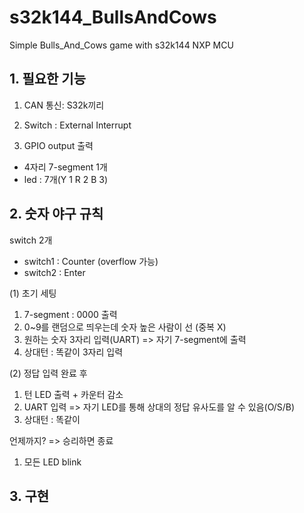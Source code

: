 # s32k144_BullsAndCows
Simple Bulls_And_Cows game with s32k144 NXP MCU


## 1. 필요한 기능

1) CAN 통신: S32k끼리

2) Switch : External Interrupt

3) GPIO output 출력
- 4자리 7-segment 1개
- led : 7개(Y 1 R 2 B 3)


## 2. 숫자 야구 규칙

switch 2개
- switch1 : Counter (overflow 가능)
- switch2 : Enter

(1) 초기 세팅

1) 7-segment : 0000 출력
2) 0~9를 랜덤으로 띄우는데 숫자 높은 사람이 선 (중복 X) 
3) 원하는 숫자 3자리 입력(UART) => 자기 7-segment에 출력
3) 상대턴 : 똑같이 3자리 입력

(2) 정답 입력 완료 후
1) 턴 LED 출력 + 카운터 감소
2) UART 입력 => 자기 LED를 통해 상대의 정답 유사도를 알 수 있음(O/S/B)
3) 상대턴 : 똑같이

언제까지? => 승리하면 종료
1) 모든 LED blink

## 3. 구현



